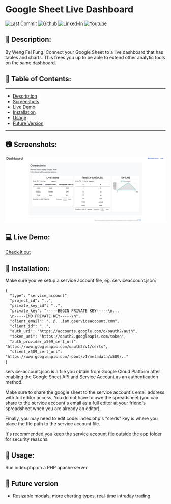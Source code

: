 # Google Sheet Live Dashboard

![Last Commit](https://img.shields.io/github/last-commit/Siphon880gh/google-sheet-dashboard/main)
<a target="_blank" href="https://github.com/Siphon880gh" rel="nofollow"><img src="https://img.shields.io/badge/GitHub--blue?style=social&logo=GitHub" alt="Github" data-canonical-src="https://img.shields.io/badge/GitHub--blue?style=social&logo=GitHub" style="max-width:8.5ch;"></a>
<a target="_blank" href="https://www.linkedin.com/in/weng-fung/" rel="nofollow"><img src="https://img.shields.io/badge/LinkedIn-blue?style=flat&logo=linkedin&labelColor=blue" alt="Linked-In" data-canonical-src="https://img.shields.io/badge/LinkedIn-blue?style=flat&amp;logo=linkedin&amp;labelColor=blue" style="max-width:10ch;"></a>
<a target="_blank" href="https://www.youtube.com/@WayneTeachesCode/" rel="nofollow"><img src="https://img.shields.io/badge/Youtube-red?style=flat&logo=youtube&labelColor=red" alt="Youtube" data-canonical-src="https://img.shields.io/badge/Youtube-red?style=flat&amp;logo=youtube&amp;labelColor=red" style="max-width:10ch;"></a>

## :page_facing_up: Description:
By Weng Fei Fung. Connect your Google Sheet to a live dashboard that has tables and charts. This frees you up to be able to extend other analytic tools on the same dashboard.

## :open_file_folder: Table of Contents:
---
- [Description](#page_facing_up-description)
- [Screenshots](#camera-screenshots)
- [Live Demo](#computer-live-demo)
- [Installation](#minidisc-installation)
- [Usage](#runner-usage)
- [Future Version](#crystal_ball-future-version)
---

## :camera: Screenshots:
![image](README-assets/dashboard.png)


## :computer: Live Demo:
<a href="https://wengindustry.com/tools/fintest/fintest/" target="_blank">Check it out</a>

## :minidisc: Installation:
Make sure you've setup a service account file, eg. serviceaccount.json:

```
{
  "type": "service_account",
  "project_id": "..",
  "private_key_id": "..",
  "private_key": "-----BEGIN PRIVATE KEY-----\n...
  \n-----END PRIVATE KEY-----\n",
  "client_email": "..@...iam.gserviceaccount.com",
  "client_id": "..",
  "auth_uri": "https://accounts.google.com/o/oauth2/auth",
  "token_uri": "https://oauth2.googleapis.com/token",
  "auth_provider_x509_cert_url": "https://www.googleapis.com/oauth2/v1/certs",
  "client_x509_cert_url": "https://www.googleapis.com/robot/v1/metadata/x509/.."
}
```

service-account.json is a file you obtain from Google Cloud Platform after enabling the Google Sheet API and Service Account as an authentication method.

Make sure to share the google sheet to the service account's email address with full editor access. You do not have to own the spreadsheet (you can share to the service account's email as a full editor at your friend's spreadsheet when you are already an editor).

Finally, you may need to edit code: index.php's "creds" key is where you place the file path to the service account file.

It's recommended you keep the service account file outside the app folder for security reasons.

## :runner: Usage:
Run index.php on a PHP apache server. 


## :crystal_ball: Future version
- Resizable modals, more charting types, real-time intraday trading